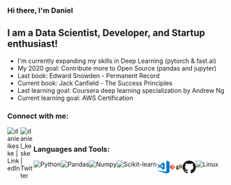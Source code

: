 ### Hi there, I'm Daniel 

## I am a Data Scientist, Developer, and Startup enthusiast!
- I'm currently expanding my skills in Deep Learning (pytorch & fast.ai)
- My 2020 goal: Contribute more to Open Source (pandas and jupyter)
- Last book: Edward Snowden - Permanent Record
- Current book: Jack Canfield - The Success Principles
- Last learning goal: Coursera deep learning specialization by Andrew Ng
- Current learning goal: AWS Certification

### Connect with me:

[<img align="left" alt="danielkeske | LinkedIn" width="30px" src="https://cdn.jsdelivr.net/npm/simple-icons@v3/icons/linkedin.svg" />][linkedin]
[<img align="left" alt="daniel_keske | Twitter" width="30px" src="https://cdn.jsdelivr.net/npm/simple-icons@v3/icons/twitter.svg" />][twitter]

<br />

### Languages and Tools:

[<img align="left" alt="Python" height="30px" src="https://www.python.org/static/community_logos/python-logo-generic.svg" />][python]
[<img align="left" alt="Pandas" height="30px" src="https://upload.wikimedia.org/wikipedia/commons/thumb/e/ed/Pandas_logo.svg/1920px-Pandas_logo.svg.png" />][pandas]
[<img align="left" alt="Numpy" height="30px" src="https://user-images.githubusercontent.com/50221806/86498201-a8bd8680-bd39-11ea-9d08-66b610a8dc01.png" />][numpy]
[<img align="left" alt="Scikit-learn" height="30px" src="https://upload.wikimedia.org/wikipedia/commons/0/05/Scikit_learn_logo_small.svg" />][scikit]
[<img align="left" alt="Visual Studio Code" height="30px" src="https://raw.githubusercontent.com/github/explore/80688e429a7d4ef2fca1e82350fe8e3517d3494d/topics/visual-studio-code/visual-studio-code.png" />][vscode]
[<img align="left" alt="Git" height="30px" src="https://raw.githubusercontent.com/github/explore/80688e429a7d4ef2fca1e82350fe8e3517d3494d/topics/git/git.png" />][git]
[<img align="left" alt="GitHub" height="30px" src="https://raw.githubusercontent.com/github/explore/78df643247d429f6cc873026c0622819ad797942/topics/github/github.png" />][github]
[<img align="left" alt="Linux" height="30px" src="https://i.pinimg.com/originals/c7/b8/11/c7b8113247fecd83bd9b5ed5bd3f34d5.png" />][linux]

<br />

[python]: https://www.python.org/
[twitter]: https://twitter.com/daniel_keske
[linkedin]: https://linkedin.com/in/danielkeske
[pandas]: https://pandas.pydata.org/
[numpy]: https://numpy.org/
[scikit]: https://scikit-learn.org/
[vscode]: https://code.visualstudio.com/
[git]: https://git-scm.com/
[github]: https://github.com/
[linux]: https://www.linux.org/


